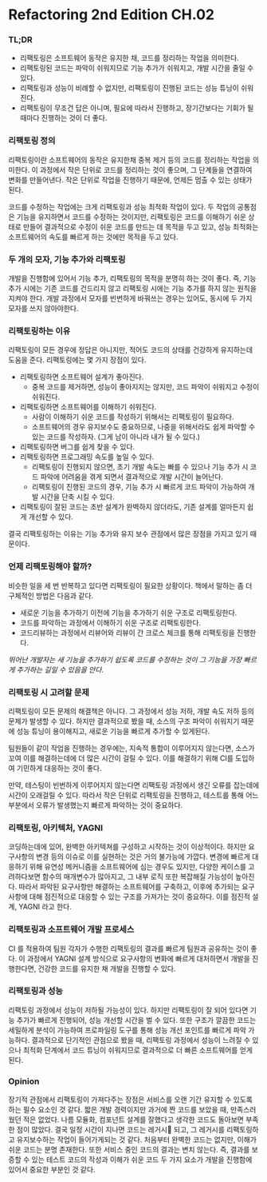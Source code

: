 # Refactoring 2nd Edition CH.02

### TL;DR
* 리팩토링은 소프트웨어 동작은 유지한 채, 코드를 정리하는 작업을 의미한다.
* 리팩토링된 코드는 파악이 쉬워지므로 기능 추가가 쉬워지고, 개발 시간을 줄일 수 있다.
* 리팩토링과 성능이 비례할 수 없지만, 리팩토링이 진행된 코드는 성능 튜닝이 쉬워진다.
* 리팩토링이 무조건 답은 아니며, 필요에 따라서 진행하고, 장기간보다는 기회가 될 때마다 진행하는 것이 더 좋다.



### 리팩토링 정의
리팩토링이란 소프트웨어의 동작은 유지한채 중복 제거 등의 코드를 정리하는 작업을 의미한다. 이 과정에서 작은 단위로 코드를 정리하는 것이 좋으며, 그 단계들을 연결하여 변화를 만들어낸다. 작은 단위로 작업을 진행하기 때문에, 언제든 멈출 수 있는 상태가 된다.

코드를 수정하는 작업에는 크게 리팩토링과 성능 최적화 작업이 있다. 두 작업의 공통점은 기능을 유지하면서 코드를 수정하는 것이지만, 리팩토링은 코드를 이해하기 쉬운 상태로 만들어 결과적으로 수정이 쉬운 코드를 만드는 데 목적을 두고 있고, 성능 최적화는 소프트웨어의 속도를 빠르게 하는 것에만 목적을 두고 있다.
 
### 두 개의 모자, 기능 추가와 리팩토링
개발을 진행함에 있어서 기능 추가, 리팩토링의 목적을 분명히 하는 것이 좋다. 즉, 기능 추가 시에는 기존 코드를 건드리지 않고 리팩토링 시에는 기능 추가를 하지 않는 원칙을 지켜야 한다. 개발 과정에서 모자를 빈번하게 바꿔쓰는 경우는 있어도, 동시에 두 가지 모자를 쓰지 않아야한다.

### 리팩토링하는 이유
리팩토링이 모든 경우에 정답은 아니지만, 적어도 코드의 상태를 건강하게 유지하는데 도움을 준다. 리팩토링에는 몇 가지 장점이 있다.

* 리팩토링하면 소프트웨어 설계가 좋아진다.
	* 중복 코드를 제거하면, 성능이 좋아지지는 않지만, 코드 파악이 쉬워지고 수정이 쉬워진다.
* 리팩토링하면 소프트웨어를 이해하기 쉬워진다.
	* 사람이 이해하기 쉬운 코드를 작성하기 위해서는 리팩토링이 필요하다.
	* 소프트웨어의 경우 유지보수도 중요하므로, 나중을 위해서라도 쉽게 파악할 수 있는 코드를 작성하자. (그게 남이 아니라 내가 될 수 있다.)
* 리팩토링하면 버그를 쉽게 찾을 수 있다.
* 리팩토링하면 프로그래밍 속도를 높일 수 있다.
	* 리팩토링이 진행되지 않으면, 초기 개발 속도는 빠를 수 있으나 기능 추가 시 코드 파악에 어려움을 겪게 되면서 결과적으로 개발 시간이 늘어난다.
	* 리팩토링이 진행된 코드의 경우, 기능 추가 시 빠르게 코드 파악이 가능하여 개발 시간을 단축 시킬 수 있다.
* 리팩토링이 잘된 코드는 초반 설계가 완벽하지 않더라도, 기존 설계를 얼마든지 쉽게 개선할 수 있다.

결국 리팩토링하는 이유는 기능 추가와 유지 보수 관점에서 많은 장점을 가지고 있기 때문이다.

### 언제 리팩토링해야 할까?
비슷한 일을 세 번 반복하고 있다면 리팩토링이 필요한 상황이다. 책에서 말하는 좀 더 구체적인 방법은 다음과 같다.

* 새로운 기능을 추가하기 이전에 기능을 추가하기 쉬운 구조로 리팩토링한다.
* 코드를 파악하는 과정에서 이해하기 쉬운 구조로 리팩토링한다.
* 코드리뷰하는 과정에서 리뷰어와 리뷰이 간 크로스 체크를 통해 리팩토링을 진행한다.

*뛰어난 개발자는 새 기능을 추가하기 쉽도록 코드를 수정하는 것이 그 기능을 가장 빠르게 추가하는 길일 수 있음을 안다.*

### 리팩토링 시 고려할 문제
리팩토링이 모든 문제의 해결책은 아니다. 그 과정에서 성능 저하, 개발 속도 저하 등의 문제가 발생할 수 있다. 하지만 결과적으로 봤을 때, 소스의 구조 파악이 쉬워지기 때문에 성능 튜닝이 용이해지고, 새로운 기능을 빠르게 추가할 수 있게된다.

팀원들이 같이 작업을 진행하는 경우에는, 지속적 통합이 이루어지지 않는다면, 소스가 꼬여 이를 해결하는데에 더 많은 시간이 걸릴 수 있다. 이를 해결하기 위해 CI를 도입하여 기민하게 대응하는 것이 좋다.

만약, 테스팅이 빈번하게 이루어지지 않는다면 리팩토링 과정에서 생긴 오류를 잡는데에 시간이 오래걸릴 수 있다. 따라서 작은 단위로 리팩토링을 진행하고, 테스트를 통해 어느 부분에서 오류가 발생했는지 빠르게 파악하는 것이 중요하다.

### 리팩토링, 아키텍처, YAGNI
코딩하는데에 있어, 완벽한 아키텍쳐를 구성하고 시작하는 것이 이상적이다. 하지만 요구사항의 변경 등의 이슈로 이를 실현하는 것은 거의 불가능에 가깝다. 변경에 빠르게 대응하기 위해 유연성 메커니즘을 소프트웨어에 심는 경우도 있지만, 다양한 케이스를 고려하다보면 함수의 매개변수가 많아지고, 그 내부 로직 또한 복잡해질 가능성이 높아진다. 따라서 파악된 요구사항만 해결하는 소프트웨어를 구축하고, 이후에 추가되는 요구사항에 대해 점진적으로 대응할 수 있는 구조를 가져가는 것이 중요하다. 이를 점진적 설계, YAGNI 라고 한다.

### 리팩토링과 소프트웨어 개발 프로세스
CI 를 적용하여 팀원 각자가 수행한 리팩토링의 결과를 빠르게 팀원과 공유하는 것이 좋다. 이 과정에서 YAGNI 설계 방식으로 요구사항의 변화에 빠르게 대처하면서 개발을 진행한다면, 건강한 코드를 유지한 채 개발을 진행할 수 있다.

### 리팩토링과 성능
리팩토링 과정에서 성능이 저하될 가능성이 있다. 하지만 리팩토링이 잘 되어 있다면 기능 추가가 빠르게 진행되어, 성능 개선할 시간을 벌 수 있다. 또한 구조가 깔끔한 코드는 세밀하게 분석이 가능하여 프로파일링 도구를 통해 성능 개선 포인트를 빠르게 파악 가능하다.
결과적으로 단기적인 관점으로 봤을 때, 리팩토링 과정에서 성능이 느려질 수 있으나 최적화 단계에서 코드 튜닝이 쉬워지므로 결과적으로 더 빠른 소프트웨어를 얻게 된다.

### Opinion
장기적 관점에서 리팩토링이 가져다주는 장점은 서비스를 오랜 기간 유지할 수 있도록 하는 필수 요소인 것 같다. 짧은 개발 경력이지만 과거에 짠 코드를 보았을 때, 만족스러웠던 적은 없었다. 나름 모듈화, 컴포넌트 설계를 잘했다고 생각한 코드도 돌아보면 부족한 점이 많았다. 결국 일정 시간이 지나면 코드는 레거시 되고, 그 레거시를 리팩토링하고 유지보수하는 작업이 들어가게되는 것 같다. 
처음부터 완벽한 코드는 없지만, 이해가 쉬운 코드는 분명 존재한다. 또한 서비스 중인 코드의 결과는 변치 않는다. 즉, 결과를 보증할 수 있는 테스트 코드의 작성과 이해가 쉬운 코드 두 가지 요소가 개발을 진행함에 있어서 중요한 부분인 것 같다.